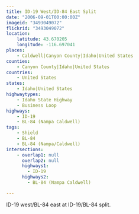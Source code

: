 ```yaml
---
title: ID-19 West/ID-84 East Split
date: "2006-09-01T00:00:00Z"
imageid: "3493049072"
flickrid: "3493049072"
location:
    latitude: 43.670205
    longitude: -116.697041
places:
    - Caldwell|Canyon County|Idaho|United States
counties:
    - Canyon County|Idaho|United States
countries:
    - United States
states:
    - Idaho|United States
highwaytypes:
    - Idaho State Highway
    - Business Loop
highways:
    - ID-19
    - BL-84 (Nampa Caldwell)
tags:
    - Shield
    - BL-84
    - BL-84 (Nampa/Caldwell)
intersections:
    - overlap1: null
      overlap2: null
      highways1:
        - ID-19
      highways2:
        - BL-84 (Nampa Caldwell)

---
```

ID-19 west/BL-84 east at ID-19/BL-84 split.